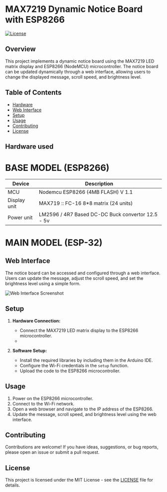 # MAX7219 Dynamic Notice Board with ESP8266

[![License](https://img.shields.io/badge/License-MIT-blue.svg)](https://opensource.org/licenses/MIT)

## Overview

This project implements a dynamic notice board using the MAX7219 LED matrix display and ESP8266 (NodeMCU) microcontroller. The notice board can be updated dynamically through a web interface, allowing users to change the displayed message, scroll speed, and brightness level.

## Table of Contents

- [Hardware](#hardware)
- [Web Interface](#web-interface)
- [Setup](#setup)
- [Usage](#usage)
- [Contributing](#contributing)
- [License](#license)

## Hardware used

# BASE MODEL (ESP8266) 

| Device                           | Description                                      |
| -------------------------------- | -------------------------------------------------|
| MCU                              | Nodemcu ESP8266 (4MB FLASH) V 1.1                |
| Display unit                     | MAX719 :: FC-16 8*8 matrix (24 units)            |
| Power unit                       | LM2596 / 4R7 Based DC-DC Buck convertor 12.5 - 5v|

# MAIN MODEL (ESP-32)

## Web Interface

The notice board can be accessed and configured through a web interface. Users can update the message, adjust the scroll speed, and set the brightness level using a simple form.

![Web Interface Screenshot](/docs/web_interface.png)
<!-- Add additional screenshots or illustrations if needed -->

## Setup

1. **Hardware Connection:**
   - Connect the MAX7219 LED matrix display to the ESP8266 microcontroller.
   - <!-- Add specific hardware connection details -->

2. **Software Setup:**
   - Install the required libraries by including them in the Arduino IDE.
   - Configure the Wi-Fi credentials in the `setup` function.
   - Upload the code to the ESP8266 microcontroller.

## Usage

1. Power on the ESP8266 microcontroller.
2. Connect to the Wi-Fi network.
3. Open a web browser and navigate to the IP address of the ESP8266.
4. Update the message, scroll speed, and brightness level using the web interface.

## Contributing

Contributions are welcome! If you have ideas, suggestions, or bug reports, please open an issue or submit a pull request.

## License

This project is licensed under the MIT License - see the [LICENSE](LICENSE) file for details.
